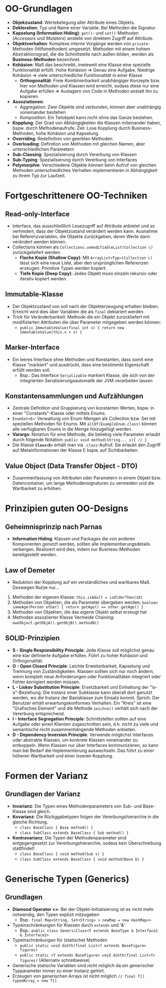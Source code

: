 # OO-Grundlagen
* **Objekzustand**: Wertebelegung aller Attribute eines Objekts.
* **Dekleration**: Typ und Name einer Variable. Bei Methoden die Signatur.
* **Kapselung (Information Hiding)**: `get()`- und `set()`-Methoden (_Accessors_ und _Mutators_) anstelle von direktem Zugriff auf Attribute. 
* **Objektverhalten**: Komplexe interne Vorgänge werden von `private`-Methoden (Hilfsmethoden) umgesetzt. Methoden mit einem hohem Abstraktionsgrad, die die Schnittstelle nach außen bilden, werden als **Business-Methoden** bezeichnet.
* **Kohäsion**: Maß das beschreibt, inwieweit eine Klasse eine spezielle Funktionalität erfüllt. Hohe Kohäsion ⇒ Genau eine Aufgabe. Niedrige Kohäsion ⇒ viele unterschiedliche Funktionalität in einer Klasse 
  * **Orthogonalität**: Freie Kombinierbarkeit unabhängiger Konzepte bzw. hier von Methoden und Klassen wird erreicht, sodass diese nur eine Aufgabe erfüllen ⇒ Auslagern von Code in Methoden anstatt ihn zu kopieren.
* **Assoziationen**:
  * Aggregation: Zwei Objekte sind verbunden, können aber unabhängig voneinander bestehen
  * Komposition: Ein Teilobjekt kann nicht ohne das Ganze bestehen.
* **Kopplung**: Der Grad von Abhängigkeiten die Klassen miteinander haben, bspw. durch Methodenaufrufe. Ziel: Lose Kopplung durch Business-Methoden, hohe Kohäsion und Kapselung.
* **Overriding**: Redefinition von geerbten Methoden.
* **Overloading**: Definition von Methoden mit gleichen Namen, aber unterschiedlichen Parametern
* **Sub-Classing**: Spezialisierung durch Vererbung von Klassen
* **Sub-Typing**: Spezialisierung durch Vererbung von Interfaces
* **Polymorphie**: Verschiedene Objekte können beim Aufruf von gleichen Methoden unterschiedliches Verhalten implementieren in Abhängigkeit zu ihrem Typ zur Laufzeit.

# Fortgeschrittenere OO-Techniken
## Read-only-Interface
* Interface, das ausschließlich Lesezugriff auf Attribute anbietet und so verhindert, dass der Objektzustand verändert werden kann. Ausnahme bei Referenzvariablen, die Objekte zurückgeben, deren Werte dann verändert werden können.
* Collections können als `Collections.unmodifiableList(Collection c)` zurückgeliefert werden.
  * **Flache Kopie (Shallow Copy)**: Mit `ArrayList<Typ>(Collection c)` lässt sich eine neue Liste, aber den ursprünglichen Referenzen erzeugen. Primitive Typen werden kopiert.
  * **Tiefe Kopie (Deep Copy)**: Jedes Objekt muss einzeln rekursiv oder iterativ kopiert werden.

## Immutable-Klasse
* Der Objektzustand von soll nach der Objekterzeugung erhalten bleiben. Erreicht wird dies über Variablen die als `final` deklariert werden.
* Trick für Veränderbarikeit: Methode die ein Objekt zurückliefert mit modifizierten Attributen die über Parameter mitgegeben werden können:
  * `public ImmutableValue(final int x) { return new ImmutableValue(this.x + x) }`

## Marker-Interface
* Ein leeres Interface ohne Methoden und Konstanten, dass somit eine Klasse "markiert" und ausdrückt, dass eine bestimmte Eigenschaft erfüllt werden soll. 
  * Bsp.: Das Interface `Serializable` markiert Klasse, die sich von der integrierten Serialisierungsautomatik der JVM verarbeiten lassen

## Konstantensammlungen und Aufzählungen
* Zentrale Definition und Gruppierung von konstanten Werten, bspw. in einer "Constants"-Klasse oder mittels Enums.
* `EnumSet<E>`: Verwaltung von Enum-Mengen als Collection bzw. Set mit speziellen Methoden für Enums. Mit `allOf(ExampleEnum.class)` können alle verfügbaren Enums in die Menge hinzugefügt werden.
* **Varargs**: Notation für eine Methode, die beliebig viele Parameter erlaubt durch folgende Notation: `public void method(String... s){ // }`
* Die Klasse **`Class<E>`** erhält man via `.class`-Aufruf. Sie erlaubt den Zugriff auf Metainformationen der Klasse E bspw. auf Sichtbarkeiten.

## Value Object (Data Transfer Object - DTO)
* Zusammenfassung von Attributen oder Parametern in einem Objekt bzw. Datencontainer, um lange Methodensignaturen zu vermeiden und die Wartbarkeit zu erhöhen.

# Prinzipien guten OO-Designs

## Geheimnisprinzip nach Parnas
* **Information Hiding**: Klassen und Packages die von anderen Komponenten genutzt werden, sollten alle Implementierungsdetails verbergen. Realisiert wird dies, indem nur Business-Methoden bereitgestellt werden.
## Law of Demeter
* Reduktion der Kopplung auf ein verständliches und wartbares Maß. Deswegen Nutze nur...
1. Methoden der eigenen Klasse: `this.isAdult = isOlderThen(18)`
2. Methoden von Objekten, die als Parameter übergeben werden: `boolean sameAge(Person other) { return getAge() == other.getAge() }`
3. Methoden von Objekten, die das eigene Objekt selbst erzeugt hat
4. Methoden assoziierter Klasse
Vermeide Chaining: `ownObject.getObjA().getObjB().methodB()`
## SOLID-Prinzipien
* **S - Single Responsibility Principle**: Jede Klasse soll möglichst genau eine klar definierte Aufgabe erfüllen. Führt zu hoher Kohäsion und Orthogonalität.
* **O - Open Closed Principle**: Leichte Erweiterbarkeit, Kapselung und Trennung von Zuständigkeiten. Klassen sollten sich nur noch ändern, wenn komplett neue Anforderungen oder Funktionalitäten integriert oder Fehler korrigiert werden müssen.
* **L - Liskov Substitution Principle**: Ersetzbarkeit und Einhaltung der "is-a"-Beziehung. Die Instanz einer Subklasse kann überall dort genutzt werden, wo die Instanz der Basisklasse zum Einsatz kommt. Sprich: Der Benutzer erhält erwartungskonformes Verhalten. Ein "Kreis" ist eine "Grafisches Element" und die Methode `zeichne()` verhält sich nach der Vererbung entsprechend.
* **I - Interface Segregation Principle**: Schnittstellen sollten auf eine Aufgabe oder einen Klienten zugeschnitten sein, d.h. nicht zu viele und semantische nicht zusammenhängende Methoden anbieten.
* **D - Dependency Inversion Principle**: Verwende möglichst Interfaces oder abstrakte Klassen, um konkrete Klassen voneinander zu entkoppeln. Wenn Klassen nur über Interfaces kommunizieren, so kann man bei Bedarf die Implementierung auswechseln. Das führt zu einer höheren Wartbarkeit und einer loseren Kopplung. 

# Formen der Varianz
## Grundlagen der Varianz
* **Invarianz**: Die Typen eines Methodenparameters von Sub- und Base-Klasse sind gleich.
* **Kovarianz**: Die Rückggabetypen folgen der Vererbungshierarchie in die gleiche Richtung. 
  * `class BaseClass { Base method() } `
  * `class SubClass extends BaseClass { Sub method() }`
* **Kontravarianz**: Die Typen der Methodenparameter sind entgegengesetzt zur Vererbungshierarchie, sodass kein Überschreibung stattfindet!
  * `class BaseClass { void method(Sub s) } `
  * `class SubClass extends BaseClass { void method(Base b) }`

# Generische Typen (Generics)
## Grundlagen
* **Diamond Operator <>**: Bei der Objekt-Initialisierung ist es nicht mehr notwendig, den Typen explizit mitzugeben
  * Bsp:. `final Map<String, Set<String> > newMap = new HashMap<>`
* Typeinschränkungen für Klassen durch `extends` und '&'
  * Bsp.: `public class GenericClass<T extends BaseType & Interface1 & Interface2>`
* Typeinschränkungen für (statische) Methoden
  * `public static void doSth(final List<? extends BaseFigure> figures)`
  * `public static <T extends BaseFigure> void doSth(final List<T> figures)` (Alternativ schreibweise)
* Generische statische Variablen sind nicht möglich da ein generischer Typparameter immer zu einer Instanz gehört. 
* Erzeugen von generischen Arrays ist nicht möglich `// final T[] typedArray = new T[]`
